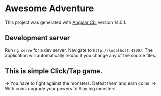 # Awesome Adventure

This project was generated with [Angular CLI](https://github.com/angular/angular-cli) version 14.0.1.

## Development server

Run `ng serve` for a dev server. Navigate to `http://localhost:4200/`. The application will automatically reload if you change any of the source files.

## This is simple Click/Tap game.

  -> You have to fight against the monsters. Defeat them and earn coins.
  -> With coins upgrade your powers to Slay big monsters
